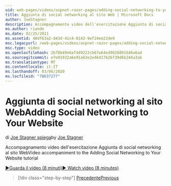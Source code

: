 ```yaml
---
uid: web-pages/videos/aspnet-razor-pages/adding-social-networking-to-your-website
title: Aggiunta di social networking al sito Web | Microsoft Docs
author: JoeStagner
description: Accompagnamento video dell'esercitazione Aggiunta di social networking al sito Web
ms.author: riande
ms.date: 02/25/2011
ms.assetid: 48df63a2-d43d-41c4-8143-9ef24ee22de9
msc.legacyurl: /web-pages/videos/aspnet-razor-pages/adding-social-networking-to-your-website
msc.type: video
ms.openlocfilehash: 2b70b49e6af449222cb67e64ed9026091646e6a4
ms.sourcegitcommit: e7e91932a6e91a63e2e46417626f39d6b244a3ab
ms.translationtype: MT
ms.contentlocale: it-IT
ms.lasthandoff: 03/06/2020
ms.locfileid: "78637277"
---
```

# <a name="adding-social-networking-to-your-website"></a><span data-ttu-id="fa4ed-103">Aggiunta di social networking al sito Web</span><span class="sxs-lookup"><span data-stu-id="fa4ed-103">Adding Social Networking to Your Website</span></span>

<span data-ttu-id="fa4ed-104">di [Joe Stagner spiega](https://github.com/JoeStagner)</span><span class="sxs-lookup"><span data-stu-id="fa4ed-104">by [Joe Stagner](https://github.com/JoeStagner)</span></span>

<span data-ttu-id="fa4ed-105">Accompagnamento video dell'esercitazione Aggiunta di social networking al sito Web</span><span class="sxs-lookup"><span data-stu-id="fa4ed-105">Video accompaniment to the Adding Social Networking to Your Website tutorial</span></span>

[<span data-ttu-id="fa4ed-106">&#9654;Guarda il video (8 minuti)</span><span class="sxs-lookup"><span data-stu-id="fa4ed-106">&#9654; Watch video (8 minutes)</span></span>](https://channel9.msdn.com/Blogs/ASP-NET-Site-Videos/adding-social-networking-to-your-website)

> [!div class="step-by-step"]
> [<span data-ttu-id="fa4ed-107">Precedente</span><span class="sxs-lookup"><span data-stu-id="fa4ed-107">Previous</span></span>](adding-search-to-your-web-site.md)
